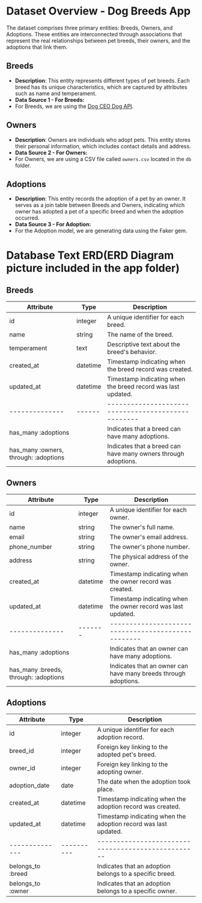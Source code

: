 # Dataset Overview - Dog Breeds App

The dataset comprises three primary entities: Breeds, Owners, and Adoptions. These entities are interconnected through associations that represent the real relationships between pet breeds, their owners, and the adoptions that link them.

## Breeds

- **Description**: This entity represents different types of pet breeds. Each breed has its unique characteristics, which are captured by attributes such as name and temperament.
- **Data Source 1 - For Breeds:**
- For Breeds, we are using the [Dog CEO Dog API](https://dog.ceo/dog-api/).

## Owners

- **Description**: Owners are individuals who adopt pets. This entity stores their personal information, which includes contact details and address.
- **Data Source 2 - For Owners:**
- For Owners, we are using a CSV file called `owners.csv` located in the `db` folder.

## Adoptions

- **Description**: This entity records the adoption of a pet by an owner. It serves as a join table between Breeds and Owners, indicating which owner has adopted a pet of a specific breed and when the adoption occurred.
- **Data Source 3 - For Adoption:**
- For the Adoption model, we are generating data using the Faker gem.

# Database Text ERD(ERD Diagram picture included in the app folder)

## Breeds

| Attribute                             | Type     | Description                                                    |
| ------------------------------------- | -------- | -------------------------------------------------------------- |
| id                                    | integer  | A unique identifier for each breed.                            |
| name                                  | string   | The name of the breed.                                         |
| temperament                           | text     | Descriptive text about the breed's behavior.                   |
| created_at                            | datetime | Timestamp indicating when the breed record was created.        |
| updated_at                            | datetime | Timestamp indicating when the breed record was last updated.   |
| --------------                        | ------   | --------------------------------------------------             |
| has_many :adoptions                   |          | Indicates that a breed can have many adoptions.                |
| has_many :owners, through: :adoptions |          | Indicates that a breed can have many owners through adoptions. |

## Owners

| Attribute                             | Type     | Description                                                     |
| ------------------------------------- | -------- | --------------------------------------------------------------- |
| id                                    | integer  | A unique identifier for each owner.                             |
| name                                  | string   | The owner's full name.                                          |
| email                                 | string   | The owner's email address.                                      |
| phone_number                          | string   | The owner's phone number.                                       |
| address                               | string   | The physical address of the owner.                              |
| created_at                            | datetime | Timestamp indicating when the owner record was created.         |
| updated_at                            | datetime | Timestamp indicating when the owner record was last updated.    |
| --------------                        | -------  | --------------------------------------------------              |
| has_many :adoptions                   |          | Indicates that an owner can have many adoptions.                |
| has_many :breeds, through: :adoptions |          | Indicates that an owner can have many breeds through adoptions. |

## Adoptions

| Attribute         | Type       | Description                                                     |
| ----------------- | ---------- | --------------------------------------------------------------- |
| id                | integer    | A unique identifier for each adoption record.                   |
| breed_id          | integer    | Foreign key linking to the adopted pet's breed.                 |
| owner_id          | integer    | Foreign key linking to the adopting owner.                      |
| adoption_date     | date       | The date when the adoption took place.                          |
| created_at        | datetime   | Timestamp indicating when the adoption record was created.      |
| updated_at        | datetime   | Timestamp indicating when the adoption record was last updated. |
| --------------    | ---------- | --------------------------------------------------              |
| belongs_to :breed |            | Indicates that an adoption belongs to a specific breed.         |
| belongs_to :owner |            | Indicates that an adoption belongs to a specific owner.         |
